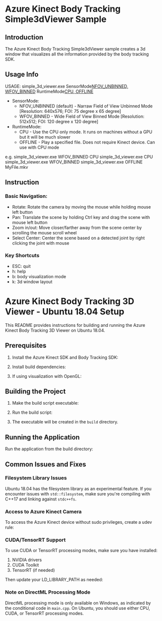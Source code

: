 # Azure Kinect Body Tracking Simple3dViewer Sample

## Introduction

The Azure Kinect Body Tracking Simple3dViewer sample creates a 3d window that visualizes all the information provided
by the body tracking SDK.

## Usage Info

USAGE: simple_3d_viewer.exe SensorMode[NFOV_UNBINNED, WFOV_BINNED](optional) RuntimeMode[CPU, OFFLINE](optional)
* SensorMode:
  * NFOV_UNBINNED (default) - Narraw Field of View Unbinned Mode [Resolution: 640x576; FOI: 75 degree x 65 degree]
  * WFOV_BINNED             - Wide Field of View Binned Mode [Resolution: 512x512; FOI: 120 degree x 120 degree]
* RuntimeMode:
  * CPU - Use the CPU only mode. It runs on machines without a GPU but it will be much slower
  * OFFLINE - Play a specified file. Does not require Kinect device. Can use with CPU mode

e.g.   simple_3d_viewer.exe WFOV_BINNED CPU
                 simple_3d_viewer.exe CPU
                 simple_3d_viewer.exe WFOV_BINNED
                 simple_3d_viewer.exe OFFLINE MyFile.mkv

## Instruction

### Basic Navigation:
* Rotate: Rotate the camera by moving the mouse while holding mouse left button
* Pan: Translate the scene by holding Ctrl key and drag the scene with mouse left button
* Zoom in/out: Move closer/farther away from the scene center by scrolling the mouse scroll wheel
* Select Center: Center the scene based on a detected joint by right clicking the joint with mouse

### Key Shortcuts
* ESC: quit
* h: help
* b: body visualization mode
* k: 3d window layout

# Azure Kinect Body Tracking 3D Viewer - Ubuntu 18.04 Setup

This README provides instructions for building and running the Azure Kinect Body Tracking 3D Viewer on Ubuntu 18.04.

## Prerequisites

1. Install the Azure Kinect SDK and Body Tracking SDK:

2. Install build dependencies:

3. If using visualization with OpenGL:

## Building the Project

1. Make the build script executable:

2. Run the build script:

3. The executable will be created in the `build` directory.

## Running the Application

Run the application from the build directory:

## Common Issues and Fixes

### Filesystem Library Issues

Ubuntu 18.04 has the filesystem library as an experimental feature. If you encounter issues with `std::filesystem`, make sure you're compiling with C++17 and linking against `stdc++fs`.

### Access to Azure Kinect Camera

To access the Azure Kinect device without sudo privileges, create a udev rule:

### CUDA/TensorRT Support

To use CUDA or TensorRT processing modes, make sure you have installed:
1. NVIDIA drivers
2. CUDA Toolkit
3. TensorRT (if needed)

Then update your LD_LIBRARY_PATH as needed:

### Note on DirectML Processing Mode

DirectML processing mode is only available on Windows, as indicated by the conditional code in `main.cpp`. On Ubuntu, you should use either CPU, CUDA, or TensorRT processing modes.
